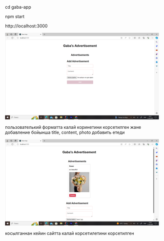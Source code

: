 cd gaba-app

npm start

http://localhost:3000  

![img.png](img.png)

пользователький форматта калай коринетини корсетилген
жане добавление бойынша title, content, photo добавить етеди

![img_1.png](img_1.png)

косылганнан кейин сайтта калай корсетилетини корсетилген